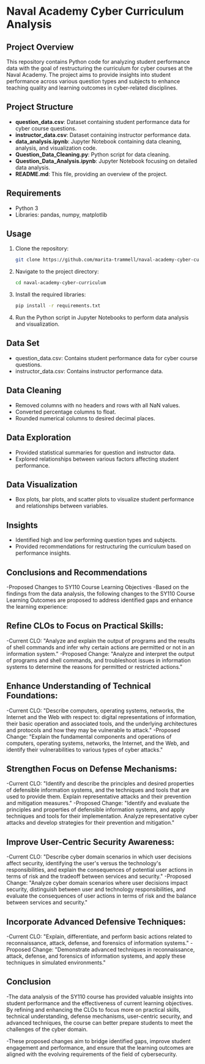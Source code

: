 # Naval Academy Cyber Curriculum Analysis

## Project Overview
This repository contains Python code for analyzing student performance data with the goal of restructuring the curriculum for cyber courses at the Naval Academy. The project aims to provide insights into student performance across various question types and subjects to enhance teaching quality and learning outcomes in cyber-related disciplines.

## Project Structure
- **question_data.csv**: Dataset containing student performance data for cyber course questions.
- **instructor_data.csv**: Dataset containing instructor performance data.
- **data_analysis.ipynb**: Jupyter Notebook containing data cleaning, analysis, and visualization code.
- **Question_Data_Cleaning.py**: Python script for data cleaning.
- **Question_Data_Analysis.ipynb**: Jupyter Notebook focusing on detailed data analysis.
- **README.md**: This file, providing an overview of the project.

## Requirements
- Python 3
- Libraries: pandas, numpy, matplotlib

## Usage
1. Clone the repository:
   ```bash
   git clone https://github.com/marita-trammell/naval-academy-cyber-curriculum.git
2. Navigate to the project directory:
   ```bash
   cd naval-academy-cyber-curriculum
3. Install the required libraries:
   ```bash
   pip install -r requirements.txt
4. Run the Python script in Jupyter Notebooks to perform data analysis and visualization.

## Data Set
- question_data.csv: Contains student performance data for cyber course questions.
- instructor_data.csv: Contains instructor performance data.

## Data Cleaning
- Removed columns with no headers and rows with all NaN values.
- Converted percentage columns to float.
- Rounded numerical columns to desired decimal places.

## Data Exploration 
- Provided statistical summaries for question and instructor data.
- Explored relationships between various factors affecting student performance.

## Data Visualization 
- Box plots, bar plots, and scatter plots to visualize student performance and relationships between variables.

## Insights 
- Identified high and low performing question types and subjects.
- Provided recommendations for restructuring the curriculum based on performance insights.

## Conclusions and Recommendations
-Proposed Changes to SY110 Course Learning Objectives
-Based on the findings from the data analysis, the following changes to the SY110 Course Learning Outcomes are proposed to address identified gaps and enhance the learning experience:

## Refine CLOs to Focus on Practical Skills:
-Current CLO: "Analyze and explain the output of programs and the results of shell commands and infer why certain actions are permitted or not in an information system."
-Proposed Change: "Analyze and interpret the output of programs and shell commands, and troubleshoot issues in information systems to determine the reasons for permitted or restricted actions."

## Enhance Understanding of Technical Foundations:
-Current CLO: "Describe computers, operating systems, networks, the Internet and the Web with respect to: digital representations of information, their basic operation and associated tools, and the underlying architectures and protocols and how they may be vulnerable to attack."
-Proposed Change: "Explain the fundamental components and operations of computers, operating systems, networks, the Internet, and the Web, and identify their vulnerabilities to various types of cyber attacks."

## Strengthen Focus on Defense Mechanisms:
-Current CLO: "Identify and describe the principles and desired properties of defensible information systems, and the techniques and tools that are used to provide them. Explain representative attacks and their prevention and mitigation measures."
-Proposed Change: "Identify and evaluate the principles and properties of defensible information systems, and apply techniques and tools for their implementation. Analyze representative cyber attacks and develop strategies for their prevention and mitigation."

## Improve User-Centric Security Awareness:
-Current CLO: "Describe cyber domain scenarios in which user decisions affect security, identifying the user's versus the technology's responsibilities, and explain the consequences of potential user actions in terms of risk and the tradeoff between services and security."
-Proposed Change: "Analyze cyber domain scenarios where user decisions impact security, distinguish between user and technology responsibilities, and evaluate the consequences of user actions in terms of risk and the balance between services and security."

## Incorporate Advanced Defensive Techniques:
-Current CLO: "Explain, differentiate, and perform basic actions related to reconnaissance, attack, defense, and forensics of information systems."
-Proposed Change: "Demonstrate advanced techniques in reconnaissance, attack, defense, and forensics of information systems, and apply these techniques in simulated environments."

## Conclusion
-The data analysis of the SY110 course has provided valuable insights into student performance and the effectiveness of current learning objectives. By refining and enhancing the CLOs to focus more on practical skills, technical understanding, defense mechanisms, user-centric security, and advanced techniques, the course can better prepare students to meet the challenges of the cyber domain.

-These proposed changes aim to bridge identified gaps, improve student engagement and performance, and ensure that the learning outcomes are aligned with the evolving requirements of the field of cybersecurity.
